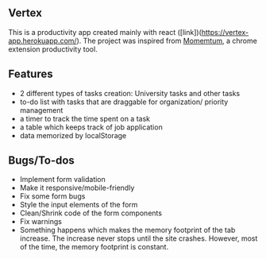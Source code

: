 ## Vertex
This is a productivity app created mainly with react ([link])(https://vertex-app.herokuapp.com/). The project was inspired from [Momemtum](https://momentumdash.com), a chrome extension productivity tool.

## Features
* 2 different types of tasks creation: University tasks and other tasks
* to-do list with tasks that are draggable for organization/ priority management
* a timer to track the time spent on a task
* a table which keeps track of job application
* data memorized by localStorage 

## Bugs/To-dos
* Implement form validation
* Make it responsive/mobile-friendly
* Fix some form bugs
* Style the input elements of the form
* Clean/Shrink code of the form components
* Fix warnings
* Something happens which makes the memory footprint of the tab increase. The increase never stops until the site crashes. However, most of the time, the
memory footprint is constant.
